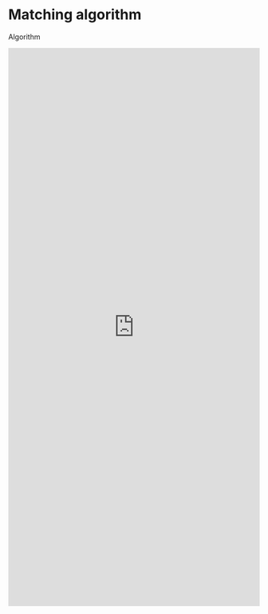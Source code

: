 # Matching algorithm
 Algorithm


<iframe src="https://staging.ebiodiv.org/scoring" style="width:100%; height: 70rem; padding: 0; border: none">

